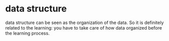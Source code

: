 # data structure
data structure can be seen as the organization of the data. So it is definitely related to the learning: you have to take care of how data organized before the learning process.
